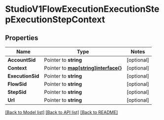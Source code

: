 # StudioV1FlowExecutionExecutionStepExecutionStepContext

## Properties
Name | Type | Notes
------------ | ------------- | -------------
**AccountSid** | Pointer to **string** | [optional] 
**Context** | Pointer to [**map[string]interface{}**](.md) | [optional] 
**ExecutionSid** | Pointer to **string** | [optional] 
**FlowSid** | Pointer to **string** | [optional] 
**StepSid** | Pointer to **string** | [optional] 
**Url** | Pointer to **string** | [optional] 

[[Back to Model list]](../README.md#documentation-for-models) [[Back to API list]](../README.md#documentation-for-api-endpoints) [[Back to README]](../README.md)


